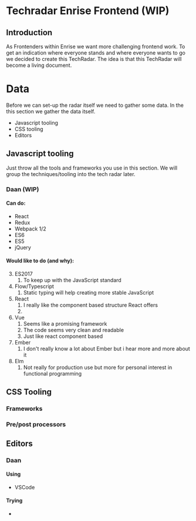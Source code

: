 # Techradar Enrise Frontend (WIP)

## Introduction

As Frontenders within Enrise we want more challenging frontend work. To get an indication where everyone stands and where everyone wants to go we decided to create this TechRadar. The idea is that this TechRadar will become a living document.

# Data
Before we can set-up the radar itself we need to gather some data. In the this section we gather the data itself. 

* Javascript tooling
* CSS tooling
* Editors

## Javascript tooling
Just throw all the tools and frameworks you use in this section. We will group the techniques/tooling into the tech radar later.

### Daan (WIP)
#### Can do: 
* React
* Redux
* Webpack 1/2
* ES6
* ES5
* jQuery

#### Would like to do (and why):
3. ES2017
	1. To keep up with the JavaScript standard
4. Flow/Typescript
	1. Static typing will help creating more stable JavaScript 
5. React
	1. I really like the component based structure React offers
	2. 
6. Vue
	1. Seems like a promising framework
	2. The code seems very clean and readable
	3. Just like react component based
7. Ember
	1. I don't really know a lot about Ember but i hear more and more about it
8. Elm
	1. Not really for production use but more for personal interest in functional programming 


## CSS Tooling
### Frameworks
### Pre/post processors

## Editors

### Daan
#### Using
* VSCode

#### Trying 
-
